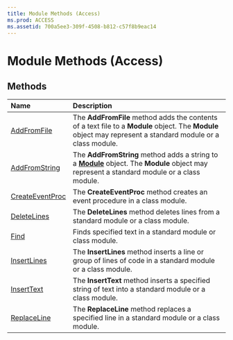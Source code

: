 ```yaml
---
title: Module Methods (Access)
ms.prod: ACCESS
ms.assetid: 700a5ee3-309f-4508-b812-c57f8b9eac14
---
```



# Module Methods (Access)

## Methods



|**Name**|**Description**|
|:-----|:-----|
|[AddFromFile](module-addfromfile-method-access.md)|The  **AddFromFile** method adds the contents of a text file to a **Module** object. The **Module** object may represent a standard module or a class module.|
|[AddFromString](module-addfromstring-method-access.md)|The  **AddFromString** method adds a string to a **[Module](module-object-access.md)** object. The **Module** object may represent a standard module or a class module.|
|[CreateEventProc](module-createeventproc-method-access.md)|The  **CreateEventProc** method creates an event procedure in a class module.|
|[DeleteLines](module-deletelines-method-access.md)|The  **DeleteLines** method deletes lines from a standard module or a class module.|
|[Find](module-find-method-access.md)|Finds specified text in a standard module or class module.|
|[InsertLines](module-insertlines-method-access.md)|The  **InsertLines** method inserts a line or group of lines of code in a standard module or a class module.|
|[InsertText](module-inserttext-method-access.md)|The  **InsertText** method inserts a specified string of text into a standard module or a class module.|
|[ReplaceLine](module-replaceline-method-access.md)|The  **ReplaceLine** method replaces a specified line in a standard module or a class module.|

